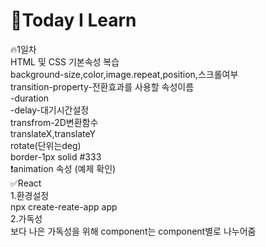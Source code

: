 
# 🎃Today I Learn  
🔥1일차  
HTML 및 CSS 기본속성 복습  
background-size,color,image.repeat,position,스크롤여부  
transition-property-전환효과를 사용할 속성이름  
-duration  
-delay-대기시간설정  
transfrom-2D변환함수  
translateX,translateY  
rotate(단위는deg)  
border-1px solid #333  
❗️animation 속성 (예제 확인)  
✅React  
1.환경설정  
npx create-reate-app app  
2.가독성  
보다 나은 가독성을 위해 component는 component별로 나누어줌  





